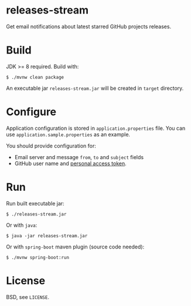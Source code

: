 releases-stream
===============

Get email notifications about latest starred GitHub projects releases.

Build
=====

JDK >= 8 required. Build with:

    $ ./mvnw clean package

An executable jar `releases-stream.jar` will be created in `target` directory.

Configure
=========

Application configuration is stored in `application.properties` file. You can use
`application.sample.properties` as an example.

You should provide configuration for:

* Email server and message `from`, `to` and `subject` fields
* GitHub user name and [personal access token](https://help.github.com/articles/creating-an-access-token-for-command-line-use/).

Run
===

Run built executable jar:

    $ ./releases-stream.jar
    
Or with `java`:

    $ java -jar releases-stream.jar

Or with `spring-boot` maven plugin (source code needed):

    $ ./mvnw spring-boot:run

License
=======

BSD, see `LICENSE`.
